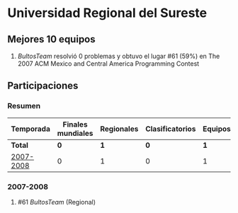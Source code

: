 # Universidad Regional del Sureste

## Mejores 10 equipos

1. _BultosTeam_ resolvió 0 problemas y obtuvo el lugar #61 (59%) en The 2007 ACM Mexico and Central America Programming Contest

## Participaciones

### Resumen

| Temporada | Finales mundiales | Regionales | Clasificatorios | Equipos |
| --- | --- | --- | --- | --- |
| **Total** | **0** | **1** | **0** | **1** |
| [2007-2008](#2007-2008) | 0 | 1 | 0 | 1 |

### 2007-2008

1. #61 _BultosTeam_ (Regional)



